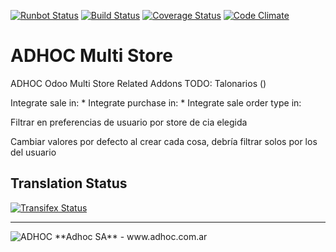 [![Runbot Status](http://runbot.adhoc.com.ar/runbot/badge/flat/28/12.0.svg)](http://runbot.adhoc.com.ar/runbot/repo/github-com-ingadhoc-multi-store-28)
[![Build Status](https://travis-ci.org/ingadhoc/multi-store.svg?branch=12.0)](https://travis-ci.org/ingadhoc/multi-store)
[![Coverage Status](https://coveralls.io/repos/ingadhoc/multi-store/badge.png?branch=12.0)](https://coveralls.io/r/ingadhoc/multi-store?branch=12.0)
[![Code Climate](https://codeclimate.com/github/ingadhoc/multi-store/badges/gpa.svg)](https://codeclimate.com/github/ingadhoc/multi-store)

# ADHOC Multi Store

ADHOC Odoo Multi Store Related Addons
TODO:
Talonarios ()


Integrate sale in:
* 
Integrate purchase in:
* 
Integrate sale order type in:

Filtrar en preferencias de usuario por store de cia elegida

Cambiar valores por defecto al crear cada cosa, debría filtrar solos por los del usuario


[//]: # (addons)
[//]: # (end addons)

Translation Status
------------------
[![Transifex Status](https://www.transifex.com/projects/p/ingadhoc-multi-store-12-0/chart/image_png)](https://www.transifex.com/projects/p/ingadhoc-multi-store-12-0)

----

<img alt="ADHOC" src="http://fotos.subefotos.com/83fed853c1e15a8023b86b2b22d6145bo.png" />
**Adhoc SA** - www.adhoc.com.ar
